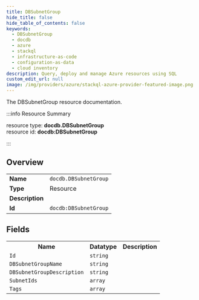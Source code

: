```yaml
---
title: DBSubnetGroup
hide_title: false
hide_table_of_contents: false
keywords:
  - DBSubnetGroup
  - docdb
  - azure
  - stackql
  - infrastructure-as-code
  - configuration-as-data
  - cloud inventory
description: Query, deploy and manage Azure resources using SQL
custom_edit_url: null
image: /img/providers/azure/stackql-azure-provider-featured-image.png
---
```

The DBSubnetGroup resource documentation.

:::info Resource Summary

<div class="row">
<div class="providerDocColumn">
<span>resource type:&nbsp;<b>docdb.DBSubnetGroup</b></span><br />
<span>resource id:&nbsp;<b>docdb:DBSubnetGroup</b></span><br />
</div>
</div>

:::

## Overview
<table><tbody>
<tr><td><b>Name</b></td><td><code>docdb.DBSubnetGroup</code></td></tr>
<tr><td><b>Type</b></td><td>Resource</td></tr>
<tr><td><b>Description</b></td><td></td></tr>
<tr><td><b>Id</b></td><td><code>docdb:DBSubnetGroup</code></td></tr>
</tbody></table>

## Fields
<table><tbody>
<tr><th>Name</th><th>Datatype</th><th>Description</th></tr>
<tr><td><code>Id</code></td><td><code>string</code></td><td></td></tr><tr><td><code>DBSubnetGroupName</code></td><td><code>string</code></td><td></td></tr><tr><td><code>DBSubnetGroupDescription</code></td><td><code>string</code></td><td></td></tr><tr><td><code>SubnetIds</code></td><td><code>array</code></td><td></td></tr><tr><td><code>Tags</code></td><td><code>array</code></td><td></td></tr>
</tbody></table>
